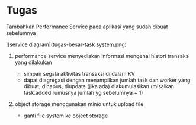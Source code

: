 # Tugas

Tambahkan Performance Service pada aplikasi yang sudah dibuat sebelumnya

![service diagram](tugas-besar-task system.png)

1. performance service
    menyediakan informasi mengenai histori transaksi yang dilakukan
    - simpan segala aktivitas transaksi di dalam KV
    - dapat diagregasi dengan menampilkan jumlah task dan worker yang dibuat, dihapus, diupdate (jika ada) 
    diakumulasikan (misalkan task.added rumusnya jumlah yg sebelumnya + 1)

2. object storage
    menggunakan minio untuk upload file
    - ganti file system ke object storage
